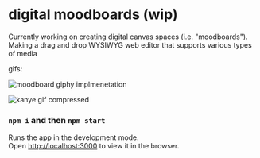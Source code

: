 # digital moodboards (wip)

Currently working on creating digital canvas spaces (i.e. "moodboards"). Making a drag and drop WYSIWYG web editor that supports various types of media

gifs:

![moodboard giphy implmenetation](https://user-images.githubusercontent.com/1966991/142560402-75434c53-94ba-4a2b-8398-ba577a438c2d.gif)

![kanye gif compressed](https://user-images.githubusercontent.com/1966991/142560333-982c5f08-274a-45c9-8f4a-12eebbe32a13.gif)



### `npm i` and then `npm start`

Runs the app in the development mode.\
Open [http://localhost:3000](http://localhost:3000) to view it in the browser.
